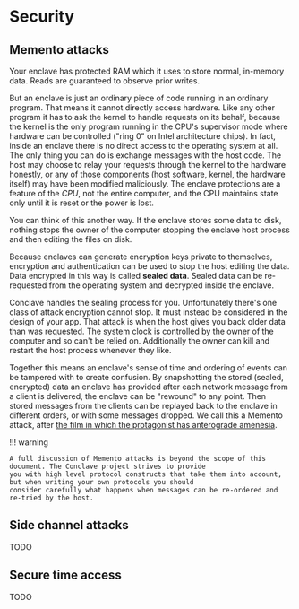 # Security

## Memento attacks

Your enclave has protected RAM which it uses to store normal, in-memory data. Reads are guaranteed to observe prior writes.

But an enclave is just an ordinary piece of code running in an ordinary program. That means it cannot directly access
hardware. Like any other program it has to ask the kernel to handle requests on its behalf, because the kernel is the
only program running in the CPU's supervisor mode where hardware can be controlled ("ring 0" on Intel architecture chips).
In fact, inside an enclave there is no direct access to the operating system at all. The only thing you can do is
exchange messages with the host code. The host may choose to relay your requests through the kernel to the hardware
honestly, or any of those components (host software, kernel, the hardware itself) may have been modified maliciously.
The enclave protections are a feature of the *CPU*, not the entire computer, and the CPU maintains state only until
it is reset or the power is lost.

You can think of this another way. If the enclave stores some data to disk, nothing stops the owner of the computer
stopping the enclave host process and then editing the files on disk.

Because enclaves can generate encryption keys private to themselves, encryption and authentication can be used to stop
the host editing the data. Data encrypted in this way is called **sealed data**. Sealed data can be re-requested from
the operating system and decrypted inside the enclave.


Conclave handles the sealing process for you. Unfortunately there's one class of attack encryption cannot stop. It
must instead be considered in the design of your app. That attack is when the host gives you back older data than
was requested. The system clock is controlled by the owner of the computer and so can't be relied on. Additionally
the owner can kill and restart the host process whenever they like.

Together this means an enclave's sense of time and ordering of events can be tampered with to create confusion. By
snapshotting the stored (sealed, encrypted) data an enclave has provided after each network message from a client is
delivered, the enclave can be "rewound" to any point. Then stored messages from the clients can be replayed back to
the enclave in different orders, or with some messages dropped. We call this a Memento attack, after [the film in which
the protagonist has anterograde amenesia](https://en.wikipedia.org/wiki/Memento_(film)).

!!! warning

    A full discussion of Memento attacks is beyond the scope of this document. The Conclave project strives to provide
    you with high level protocol constructs that take them into account, but when writing your own protocols you should
    consider carefully what happens when messages can be re-ordered and re-tried by the host.

## Side channel attacks

TODO

## Secure time access

TODO